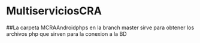 # MultiserviciosCRA
##La carpeta MCRAAndroidphps en la branch master sirve para obtener los archivos php que sirven para la conexion a la BD
